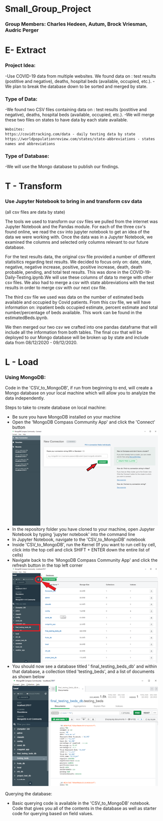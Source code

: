 # Small_Group_Project
### Group Members: Charles Hedeen, Autum, Brock Vriesman, Audric Perger


# E- Extract
### Project Idea: 
-Use COVID-19 data from multiple websites. We found data on : test results (postitive and negative), deaths, hospital beds (available, occupied, etc.).
-We plan to break the database down to be sorted and merged by state.

### Type of Data:
 -We found two CSV files containing data on : test results (postitive and negative), deaths, hospital beds (available, occupied, etc.).
 -We will merge these two files on states to have data by each state available.

    Websites:
    https://covidtracking.com/data - daily testing data by state
    https://worldpopulationreview.com/states/state-abbreviations - states names and abbreviations

### Type of Database:
-We will use the Mongo database to publish our findings.


# T - Transform
### Use Jupyter Notebook to bring in and transform csv data
(all csv files are data by state)

The tools we used to transform our csv files we pulled from the internet was Jupyter Notebook and the Pandas module. For each of the three csv's found online, we read the csv into jupyter notebook to get an idea of the data we were working with. Once the data was in a Jupyter Notebook, we examined the columns and selected only columns relevant to our future database.

For the test results data, the original csv file provided a number of different statisitics regarding test results. We decided to focus only on: date, state, negative, negative increase, positive, positive increase, death, death probable, pending, and total test results. This was done in the COVID-19-Daily-Testing.ipynb.We will use these columns of data to merge with other csv files.
We also had to merge a csv with state abbreviations with the test results in order to merge csv with our next csv file.

The third csv file we used was data on the number of estimated beds available and occupied by Covid patients. From this csv file, we will have information on: inpatient beds occupied estimate, percent estimate and total number/percentage of beds available. This work can be found in the estimatedBeds.ipynb.

We then merged our two csv we crafted into one pandas dataframe that will include all the information from both tables. The final csv that will be deployed to our Mongo database will be broken up by state and include data from 08/12/2020 - 09/12/2020. 


# L - Load
### Using MongoDB:
Code in the 'CSV_to_MongoDB', if run from beginning to end, will create a Mongo database on your local machine which will allow you to analyize the data independently.

Steps to take to create database on local machine:
* Be sure you have MongoDB installed on your machine
* Open the 'MongoDB Compass Community App' and click the 'Connect' button
![MongoDB Compass Community App Home Page](/Readme_files/Images/MongoDB_Home_Screen.png)
* In the repository folder you have cloned to your machine, open Jupyter Notebook by typing 'jupyter notebook' into the command line
* In Jupyter Notebook, navigate to the 'CSV_to_MongoDB' notebook
* Inside 'CSV_to_MongoDB', run the Kernel (If you want to run cell by cell, click into the top cell and click SHIFT + ENTER down the entire list of cells)
* Navigate back to the 'MongoDB Compass Community App' and click the refresh button in the top left corner
![Refresh DB List](/Readme_files/Images/Refresh_DB_List.png)
* You should now see a database titled '  final_testing_beds_db' and within that database, a collection titled 'testing_beds', and a list of documents as shown below
![Final Data Display](/Readme_files/Images/Final_Data_Display.png)

Querying the database:
* Basic querying code is available in the 'CSV_to_MongoDB' notebook. Code that gives you all of the contents in the database as well as starter code for querying based on field values.
